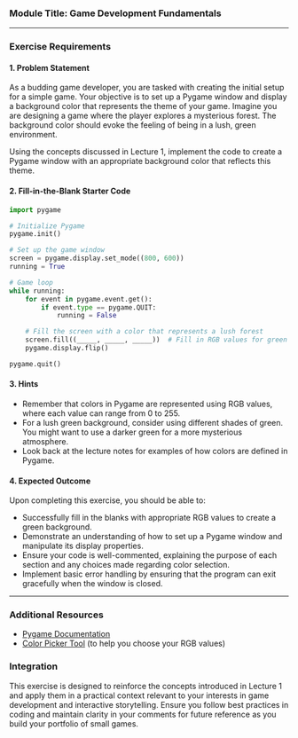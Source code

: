 ### Module Title: Game Development Fundamentals

---

### Exercise Requirements

#### 1. Problem Statement
As a budding game developer, you are tasked with creating the initial setup for a simple game. Your objective is to set up a Pygame window and display a background color that represents the theme of your game. Imagine you are designing a game where the player explores a mysterious forest. The background color should evoke the feeling of being in a lush, green environment. 

Using the concepts discussed in Lecture 1, implement the code to create a Pygame window with an appropriate background color that reflects this theme.

#### 2. Fill-in-the-Blank Starter Code
```python
import pygame

# Initialize Pygame
pygame.init()

# Set up the game window
screen = pygame.display.set_mode((800, 600))
running = True

# Game loop
while running:
    for event in pygame.event.get():
        if event.type == pygame.QUIT:
            running = False

    # Fill the screen with a color that represents a lush forest
    screen.fill((_____, _____, _____))  # Fill in RGB values for green shades
    pygame.display.flip()

pygame.quit()
```

#### 3. Hints
- Remember that colors in Pygame are represented using RGB values, where each value can range from 0 to 255.
- For a lush green background, consider using different shades of green. You might want to use a darker green for a more mysterious atmosphere.
- Look back at the lecture notes for examples of how colors are defined in Pygame.

#### 4. Expected Outcome
Upon completing this exercise, you should be able to:
- Successfully fill in the blanks with appropriate RGB values to create a green background.
- Demonstrate an understanding of how to set up a Pygame window and manipulate its display properties.
- Ensure your code is well-commented, explaining the purpose of each section and any choices made regarding color selection.
- Implement basic error handling by ensuring that the program can exit gracefully when the window is closed.

---

### Additional Resources
- [Pygame Documentation](https://www.pygame.org/docs/)
- [Color Picker Tool](https://www.w3schools.com/colors/colors_picker.asp) (to help you choose your RGB values)

### Integration
This exercise is designed to reinforce the concepts introduced in Lecture 1 and apply them in a practical context relevant to your interests in game development and interactive storytelling. Ensure you follow best practices in coding and maintain clarity in your comments for future reference as you build your portfolio of small games.